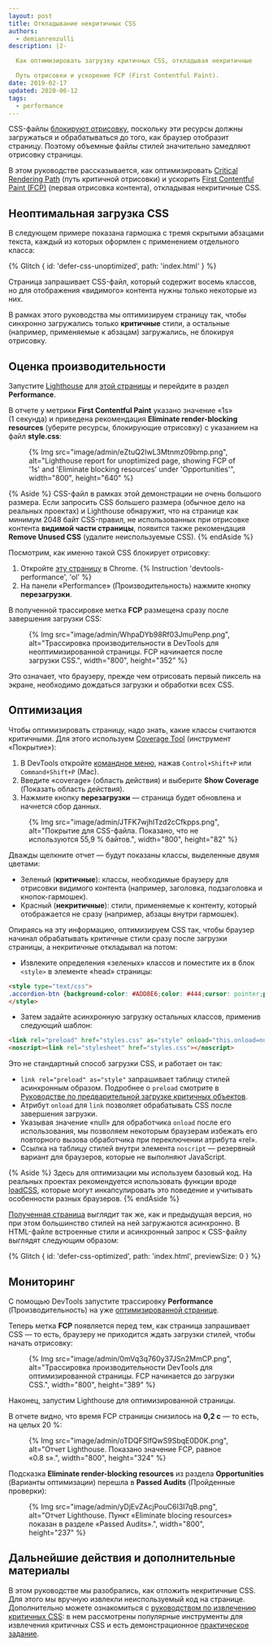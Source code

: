 ```yaml
---
layout: post
title: Откладывание некритичных CSS
authors:
  - demianrenzulli
description: |2-

  Как оптимизировать загрузку критичных CSS, откладывая некритичные

  Путь отрисовки и ускорение FCP (First Contentful Paint).
date: 2019-02-17
updated: 2020-06-12
tags:
  - performance
---
```


CSS-файлы [блокируют отрисовку](https://developers.google.com/web/tools/lighthouse/audits/blocking-resources), поскольку эти ресурсы должны загружаться и обрабатываться до того, как браузер отобразит страницу. Поэтому объемные файлы стилей значительно замедляют отрисовку страницы.

В этом руководстве рассказывается, как оптимизировать [Critical Rendering Path](/critical-rendering-path/) (путь критичной отрисовки) и ускорить [First Contentful Paint (FCP)](/fcp/) (первая отрисовка контента), откладывая некритичные CSS.

## Неоптимальная загрузка CSS

В следующем примере показана гармошка с тремя скрытыми абзацами текста, каждый из которых оформлен с применением отдельного класса:

{% Glitch { id: 'defer-css-unoptimized', path: 'index.html' } %}

Страница запрашивает CSS-файл, который содержит восемь классов, но для отображения «видимого» контента нужны только некоторые из них.

В рамках этого руководства мы оптимизируем страницу так, чтобы синхронно загружались только **критичные** стили, а остальные (например, применяемые к абзацам) загружались, не блокируя отрисовку.

## Оценка производительности

Запустите [Lighthouse](/discover-performance-opportunities-with-lighthouse/#run-lighthouse-from-chrome-devtools) для [этой страницы](https://defer-css-unoptimized.glitch.me/) и перейдите в раздел **Performance**.

В отчете у метрики **First Contentful Paint** указано значение «1s» (1 секунда) и приведена рекомендация **Eliminate render-blocking resources** (уберите ресурсы, блокирующие отрисовку) с указанием на файл **style.css**:

<figure>   {% Img src="image/admin/eZtuQ2IwL3Mtnmz09bmp.png", alt="Lighthouse report for unoptimized page, showing FCP of '1s' and 'Eliminate blocking resources' under 'Opportunities'", width="800", height="640" %}</figure>

{% Aside %} CSS-файл в рамках этой демонстрации не очень большого размера. Если запросить CSS большего размера (обычное дело на реальных проектах) и Lighthouse обнаружит, что на странице как минимум 2048 байт CSS-правил, не использованных при отрисовке контента **видимой части страницы**, появится также рекомендация **Remove Unused CSS** (удалите неиспользуемые CSS). {% endAside %}

Посмотрим, как именно такой CSS блокирует отрисовку:

1. Откройте [эту страницу](https://defer-css-unoptimized.glitch.me/) в Chrome. {% Instruction 'devtools-performance', 'ol' %}
2. На панели «Performance» (Производительность) нажмите кнопку **перезагрузки**.

В полученной трассировке метка **FCP** размещена сразу после завершения загрузки CSS:

<figure>{% Img src="image/admin/WhpaDYb98Rf03JmuPenp.png", alt="Трассировка производительности в DevTools для неоптимизированной страницы. FCP начинается после загрузки CSS.", width="800", height="352" %}</figure>

Это означает, что браузеру, прежде чем отрисовать первый пиксель на экране, необходимо дождаться загрузки и обработки всех CSS.

## Оптимизация

Чтобы оптимизировать страницу, надо знать, какие классы считаются критичными. Для этого используем [Coverage Tool](https://developer.chrome.com/docs/devtools/css/reference/#coverage) (инструмент «Покрытие»):

1. В DevTools откройте [командное меню](https://developer.chrome.com/docs/devtools/command-menu/), нажав `Control+Shift+P` или `Command+Shift+P` (Mac).
2. Введите «coverage» (область действия) и выберите **Show Coverage** (Показать область действия).
3. Нажмите кнопку **перезагрузки** — страница будет обновлена и начнется сбор данных.

<figure>   {% Img src="image/admin/JTFK7wjhlTzd2cCfkpps.png", alt="Покрытие для CSS-файла. Показано, что не используются 55,9 % байтов.", width="800", height="82" %}</figure>

Дважды щелкните отчет — будут показаны классы, выделенные двумя цветами:

- Зеленый (**критичные**): классы, необходимые браузеру для отрисовки видимого контента (например, заголовка, подзаголовка и кнопок-гармошек).
- Красный (**некритичные**): стили, применяемые к контенту, который отображается не сразу (например, абзацы внутри гармошек).

Опираясь на эту информацию, оптимизируем CSS так, чтобы браузер начинал обрабатывать критичные стили сразу после загрузки страницы, а некритичные откладывал на потом:

- Извлеките определения «зеленых» классов и поместите их в блок `<style>` в элементе «head» страницы:

```html
<style type="text/css">
.accordion-btn {background-color: #ADD8E6;color: #444;cursor: pointer;padding: 18px;width: 100%;border: none;text-align: left;outline: none;font-size: 15px;transition: 0.4s;}.container {padding: 0 18px;display: none;background-color: white;overflow: hidden;}h1 {word-spacing: 5px;color: blue;font-weight: bold;text-align: center;}
</style>
```

- Затем задайте асинхронную загрузку остальных классов, применив следующий шаблон:

```html
<link rel="preload" href="styles.css" as="style" onload="this.onload=null;this.rel='stylesheet'">
<noscript><link rel="stylesheet" href="styles.css"></noscript>
```

Это не стандартный способ загрузки CSS, и работает он так:

- `link rel="preload" as="style"` запрашивает таблицу стилей асинхронным образом. Подробнее о `preload` смотрите в [Руководстве по предварительной загрузке критичных объектов](/preload-critical-assets).
- Атрибут `onload` для `link` позволяет обрабатывать CSS после завершения загрузки.
- Указывая значение «null» для обработчика <code>onload</code> после его использования, мы позволяем некоторым браузерам избежать его повторного вызова обработчика при переключении атрибута «rel».
- Ссылка на таблицу стилей внутри элемента `noscript` — резервный вариант для браузеров, которые не выполняют JavaScript.

{% Aside %} Здесь для оптимизации мы используем базовый код. На реальных проектах рекомендуется использовать функции вроде [loadCSS](https://github.com/filamentgroup/loadCSS/blob/master/README.md), которые могут инкапсулировать это поведение и учитывать особенности разных браузеров. {% endAside %}

[Полученная страница](https://defer-css-optimized.glitch.me/) выглядит так же, как и предыдущая версия, но при этом большинство стилей на ней загружаются асинхронно. В HTML-файле встроенные стили и асинхронный запрос к CSS-файлу выглядят следующим образом:

<!-- Copy and Paste Me -->

{% Glitch { id: 'defer-css-optimized', path: 'index.html', previewSize: 0 } %}

## Мониторинг

С помощью DevTools запустите трассировку **Performance** (Производительность) на уже [оптимизированной странице](https://defer-css-optimized.glitch.me/).

Теперь метка **FCP** появляется перед тем, как страница запрашивает CSS — то есть, браузеру не приходится ждать загрузки стилей, чтобы начать отрисовку:

<figure>   {% Img src="image/admin/0mVq3q760y37JSn2MmCP.png", alt="Трассировка производительности DevTools для оптимизированной страницы. FCP начинается до загрузки CSS.", width="800", height="389" %}</figure>

Наконец, запустим Lighthouse для оптимизированной страницы.

В отчете видно, что время FCP страницы снизилось на **0,2 с** — то есть, на целых 20 %:

<figure>   {% Img src="image/admin/oTDQFSlfQwS9SbqE0D0K.png", alt="Отчет Lighthouse. Показано значение FCP, равное «0.8 s».", width="800", height="324" %}</figure>

Подсказка **Eliminate render-blocking resources** из раздела **Opportunities** (Варианты оптимизации) перешла в **Passed Audits** (Пройденные проверки):

<figure>   {% Img src="image/admin/yDjEvZAcjPouC6I3I7qB.png", alt="Отчет Lighthouse. Пункт «Eliminate blocing resources» показан в разделе «Passed Audits».", width="800", height="237" %}</figure>

## Дальнейшие действия и дополнительные материалы

В этом руководстве мы разобрались, как отложить некритичные CSS. Для этого мы вручную извлекли неиспользуемый код на странице. Дополнительно можете ознакомиться с [руководством по извлечению критичных CSS](/extract-critical-css/): в нем рассмотрены популярные инструменты для извлечения критичных CSS и есть демонстрационное [практическое задание](/codelab-extract-and-inline-critical-css/).
